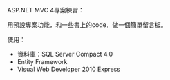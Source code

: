 ASP.NET MVC 4專案練習：

用預設專案功能，和一些書上的code，做一個簡單留言板。

使用：
- 資料庫：SQL Server Compact 4.0
- Entity Framework
- Visual Web Developer 2010 Express